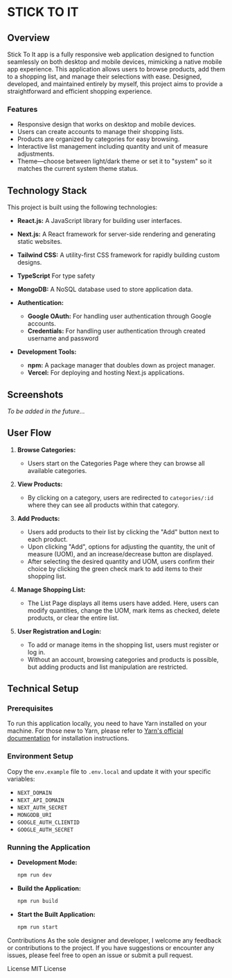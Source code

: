 # STICK TO IT

## Overview

Stick To It app is a fully responsive web application designed to function seamlessly on both desktop and mobile
devices, mimicking a native mobile app experience. This application allows users to browse products, add them to a
shopping list, and manage their selections with ease. Designed, developed, and maintained entirely by myself, this
project aims to provide a straightforward and efficient shopping experience.

### Features

- Responsive design that works on desktop and mobile devices.
- Users can create accounts to manage their shopping lists.
- Products are organized by categories for easy browsing.
- Interactive list management including quantity and unit of measure adjustments.
- Theme—choose between light/dark theme or set it to "system" so it matches the current system theme status.

## Technology Stack

This project is built using the following technologies:

- **React.js:** A JavaScript library for building user interfaces.
- **Next.js:** A React framework for server-side rendering and generating static websites.
- **Tailwind CSS:** A utility-first CSS framework for rapidly building custom designs.
- **TypeScript** For type safety
- **MongoDB:** A NoSQL database used to store application data.

- **Authentication:**

    - **Google OAuth:** For handling user authentication through Google accounts.
    - **Credentials:** For handling user authentication through created username and password

- **Development Tools:**
    - **npm:** A package manager that doubles down as project manager.
    - **Vercel:** For deploying and hosting Next.js applications.

## Screenshots

_To be added in the future..._


[//]: # (![Home Page]&#40;/public/images/screens/stick-to-it_home.png&#41;)

[//]: # (![Categories Page]&#40;/public/images/screens/stick-to-it_categories.png&#41;)

[//]: # (![Category Page]&#40;/public/images/screens/stick-to-it_category.png&#41;)

[//]: # (![Shopping List]&#40;/public/images/screens/stick-to-it_shopping-list.png&#41;)

[//]: # (![Login Page]&#40;/public/images/screens/stick-to-it_login-screen.png&#41;)

## User Flow

1. **Browse Categories:**

    - Users start on the Categories Page where they can browse all available categories.

2. **View Products:**

    - By clicking on a category, users are redirected to `categories/:id` where they can see all products within that
      category.

3. **Add Products:**

    - Users add products to their list by clicking the "Add" button next to each product.
    - Upon clicking "Add", options for adjusting the quantity, the unit of measure (UOM), and an increase/decrease
      button are displayed.
    - After selecting the desired quantity and UOM, users confirm their choice by clicking the green check mark to add
      items to their shopping list.

4. **Manage Shopping List:**

    - The List Page displays all items users have added. Here, users can modify quantities, change the UOM, mark items
      as checked, delete products, or clear the entire list.

5. **User Registration and Login:**
    - To add or manage items in the shopping list, users must register or log in.
    - Without an account, browsing categories and products is possible, but adding products and list manipulation are
      restricted.

## Technical Setup

### Prerequisites

To run this application locally, you need to have Yarn installed on your machine. For those new to Yarn, please refer
to [Yarn's official documentation](https://classic.yarnpkg.com/en/docs/getting-started) for installation instructions.

### Environment Setup

Copy the `env.example` file to `.env.local` and update it with your specific variables:

- `NEXT_DOMAIN`
- `NEXT_API_DOMAIN`
- `NEXT_AUTH_SECRET`
- `MONGODB_URI`
- `GOOGLE_AUTH_CLIENTID`
- `GOOGLE_AUTH_SECRET`

### Running the Application

- **Development Mode:**

  ```bash
  npm run dev
  ```

- **Build the Application:**

  ```bash
  npm run build
  ```

- **Start the Built Application:**
  ```bash
  npm run start
  ```

Contributions
As the sole designer and developer, I welcome any feedback or contributions to the project. If you have suggestions or
encounter any issues, please feel free to open an issue or submit a pull request.

License
MIT License
